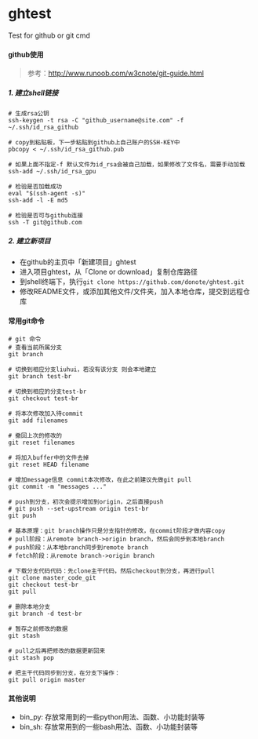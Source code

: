 # ghtest
Test for github or git cmd

#### github使用

>参考：http://www.runoob.com/w3cnote/git-guide.html

##### 1. 建立shell链接
```
# 生成rsa公钥
ssh-keygen -t rsa -C "github_username@site.com" -f ~/.ssh/id_rsa_github

# copy到粘贴板，下一步粘贴到github上自己账户的SSH-KEY中
pbcopy < ~/.ssh/id_rsa_github.pub

# 如果上面不指定-f 默认文件为id_rsa会被自己加载，如果修改了文件名，需要手动加载
ssh-add ~/.ssh/id_rsa_gpu

# 检验是否加载成功
eval "$(ssh-agent -s)"
ssh-add -l -E md5

# 检验是否可与github连接
ssh -T git@github.com
```

##### 2. 建立新项目
- 在github的主页中「新建项目」ghtest
- 进入项目ghtest，从「Clone or download」复制仓库路径
- 到shell终端下，执行```git clone https://github.com/donote/ghtest.git```  
- 修改README文件，或添加其他文件/文件夹，加入本地仓库，提交到远程仓库

#### 常用git命令

```
# git 命令
# 查看当前所属分支
git branch

# 切换到相应分支liuhui，若没有该分支 则会本地建立
git branch test-br

# 切换到相应的分支test-br
git checkout test-br

# 将本次修改加入待commit
git add filenames

# 撤回上次的修改的
git reset filenames

# 将加入buffer中的文件去掉
git reset HEAD filename

# 增加message信息 commit本次修改，在此之前建议先做git pull
git commit -m "messages ..."

# push到分支，初次会提示增加到origin，之后直接push
# git push --set-upstream origin test-br
git push

# 基本原理：git branch操作只是分支指针的修改，在commit阶段才做内容copy
# pull阶段：从remote branch->origin branch，然后会同步到本地branch
# push阶段：从本地branch同步到remote branch
# fetch阶段：从remote branch->origin branch

# 下载分支代码代码：先clone主干代码，然后checkout到分支，再进行pull
git clone master_code_git
git checkout test-br
git pull

# 删除本地分支
git branch -d test-br

# 暂存之前修改的数据
git stash 

# pull之后再把修改的数据更新回来
git stash pop

# 把主干代码同步到分支，在分支下操作：
git pull origin master

```


#### 其他说明

- bin_py: 存放常用到的一些python用法、函数、小功能封装等
- bin_sh: 存放常用到的一些bash用法、函数、小功能封装等



